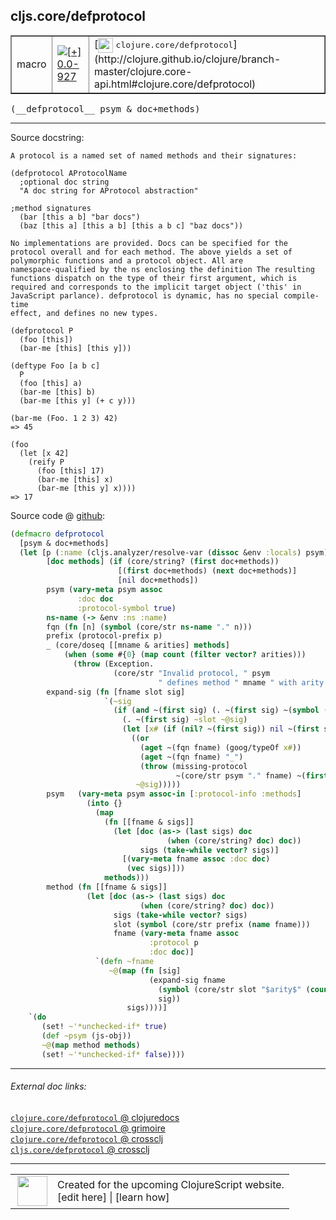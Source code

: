 ## cljs.core/defprotocol



 <table border="1">
<tr>
<td>macro</td>
<td><a href="https://github.com/cljsinfo/cljs-api-docs/tree/0.0-927"><img valign="middle" alt="[+] 0.0-927" title="Added in 0.0-927" src="https://img.shields.io/badge/+-0.0--927-lightgrey.svg"></a> </td>
<td>
[<img height="24px" valign="middle" src="http://i.imgur.com/1GjPKvB.png"> <samp>clojure.core/defprotocol</samp>](http://clojure.github.io/clojure/branch-master/clojure.core-api.html#clojure.core/defprotocol)
</td>
</tr>
</table>


 <samp>
(__defprotocol__ psym & doc+methods)<br>
</samp>

---





Source docstring:

```
A protocol is a named set of named methods and their signatures:

(defprotocol AProtocolName
  ;optional doc string
  "A doc string for AProtocol abstraction"

;method signatures
  (bar [this a b] "bar docs")
  (baz [this a] [this a b] [this a b c] "baz docs"))

No implementations are provided. Docs can be specified for the
protocol overall and for each method. The above yields a set of
polymorphic functions and a protocol object. All are
namespace-qualified by the ns enclosing the definition The resulting
functions dispatch on the type of their first argument, which is
required and corresponds to the implicit target object ('this' in
JavaScript parlance). defprotocol is dynamic, has no special compile-time
effect, and defines no new types.

(defprotocol P
  (foo [this])
  (bar-me [this] [this y]))

(deftype Foo [a b c]
  P
  (foo [this] a)
  (bar-me [this] b)
  (bar-me [this y] (+ c y)))

(bar-me (Foo. 1 2 3) 42)
=> 45

(foo
  (let [x 42]
    (reify P
      (foo [this] 17)
      (bar-me [this] x)
      (bar-me [this y] x))))
=> 17
```


Source code @ [github](https://github.com/clojure/clojurescript/blob/r3308/src/main/clojure/cljs/core.clj#L1250-L1345):

```clj
(defmacro defprotocol
  [psym & doc+methods]
  (let [p (:name (cljs.analyzer/resolve-var (dissoc &env :locals) psym))
        [doc methods] (if (core/string? (first doc+methods))
                        [(first doc+methods) (next doc+methods)]
                        [nil doc+methods])
        psym (vary-meta psym assoc
               :doc doc
               :protocol-symbol true)
        ns-name (-> &env :ns :name)
        fqn (fn [n] (symbol (core/str ns-name "." n)))
        prefix (protocol-prefix p)
        _ (core/doseq [[mname & arities] methods]
            (when (some #{0} (map count (filter vector? arities)))
              (throw (Exception.
                       (core/str "Invalid protocol, " psym
                                 " defines method " mname " with arity 0")))))
        expand-sig (fn [fname slot sig]
                     `(~sig
                       (if (and ~(first sig) (. ~(first sig) ~(symbol (core/str "-" slot)))) ;; Property access needed here.
                         (. ~(first sig) ~slot ~@sig)
                         (let [x# (if (nil? ~(first sig)) nil ~(first sig))]
                           ((or
                             (aget ~(fqn fname) (goog/typeOf x#))
                             (aget ~(fqn fname) "_")
                             (throw (missing-protocol
                                     ~(core/str psym "." fname) ~(first sig))))
                            ~@sig)))))
        psym   (vary-meta psym assoc-in [:protocol-info :methods]
                 (into {}
                   (map
                     (fn [[fname & sigs]]
                       (let [doc (as-> (last sigs) doc
                                   (when (core/string? doc) doc))
                             sigs (take-while vector? sigs)]
                         [(vary-meta fname assoc :doc doc)
                          (vec sigs)]))
                     methods)))
        method (fn [[fname & sigs]]
                 (let [doc (as-> (last sigs) doc
                             (when (core/string? doc) doc))
                       sigs (take-while vector? sigs)
                       slot (symbol (core/str prefix (name fname)))
                       fname (vary-meta fname assoc
                               :protocol p
                               :doc doc)]
                   `(defn ~fname
                      ~@(map (fn [sig]
                               (expand-sig fname
                                 (symbol (core/str slot "$arity$" (count sig)))
                                 sig))
                          sigs))))]
    `(do
       (set! ~'*unchecked-if* true)
       (def ~psym (js-obj))
       ~@(map method methods)
       (set! ~'*unchecked-if* false))))
```

<!--
Repo - tag - source tree - lines:

 <pre>
clojurescript @ r3308
└── src
    └── main
        └── clojure
            └── cljs
                └── <ins>[core.clj:1250-1345](https://github.com/clojure/clojurescript/blob/r3308/src/main/clojure/cljs/core.clj#L1250-L1345)</ins>
</pre>

-->

---



###### External doc links:

[`clojure.core/defprotocol` @ clojuredocs](http://clojuredocs.org/clojure.core/defprotocol)<br>
[`clojure.core/defprotocol` @ grimoire](http://conj.io/store/v1/org.clojure/clojure/1.7.0-beta3/clj/clojure.core/defprotocol/)<br>
[`clojure.core/defprotocol` @ crossclj](http://crossclj.info/fun/clojure.core/defprotocol.html)<br>
[`cljs.core/defprotocol` @ crossclj](http://crossclj.info/fun/cljs.core/defprotocol.html)<br>

---

 <table>
<tr><td>
<img valign="middle" align="right" width="48px" src="http://i.imgur.com/Hi20huC.png">
</td><td>
Created for the upcoming ClojureScript website.<br>
[edit here] | [learn how]
</td></tr></table>

[edit here]:https://github.com/cljsinfo/cljs-api-docs/blob/master/cljsdoc/cljs.core/defprotocol.cljsdoc
[learn how]:https://github.com/cljsinfo/cljs-api-docs/wiki/cljsdoc-files

<!--

This information was too distracting to show to readers, but I'll leave it
commented here since it is helpful to:

- pretty-print the data used to generate this document
- and show how to retrieve that data



The API data for this symbol:

```clj
{:ns "cljs.core",
 :name "defprotocol",
 :signature ["[psym & doc+methods]"],
 :history [["+" "0.0-927"]],
 :type "macro",
 :full-name-encode "cljs.core/defprotocol",
 :source {:code "(defmacro defprotocol\n  [psym & doc+methods]\n  (let [p (:name (cljs.analyzer/resolve-var (dissoc &env :locals) psym))\n        [doc methods] (if (core/string? (first doc+methods))\n                        [(first doc+methods) (next doc+methods)]\n                        [nil doc+methods])\n        psym (vary-meta psym assoc\n               :doc doc\n               :protocol-symbol true)\n        ns-name (-> &env :ns :name)\n        fqn (fn [n] (symbol (core/str ns-name \".\" n)))\n        prefix (protocol-prefix p)\n        _ (core/doseq [[mname & arities] methods]\n            (when (some #{0} (map count (filter vector? arities)))\n              (throw (Exception.\n                       (core/str \"Invalid protocol, \" psym\n                                 \" defines method \" mname \" with arity 0\")))))\n        expand-sig (fn [fname slot sig]\n                     `(~sig\n                       (if (and ~(first sig) (. ~(first sig) ~(symbol (core/str \"-\" slot)))) ;; Property access needed here.\n                         (. ~(first sig) ~slot ~@sig)\n                         (let [x# (if (nil? ~(first sig)) nil ~(first sig))]\n                           ((or\n                             (aget ~(fqn fname) (goog/typeOf x#))\n                             (aget ~(fqn fname) \"_\")\n                             (throw (missing-protocol\n                                     ~(core/str psym \".\" fname) ~(first sig))))\n                            ~@sig)))))\n        psym   (vary-meta psym assoc-in [:protocol-info :methods]\n                 (into {}\n                   (map\n                     (fn [[fname & sigs]]\n                       (let [doc (as-> (last sigs) doc\n                                   (when (core/string? doc) doc))\n                             sigs (take-while vector? sigs)]\n                         [(vary-meta fname assoc :doc doc)\n                          (vec sigs)]))\n                     methods)))\n        method (fn [[fname & sigs]]\n                 (let [doc (as-> (last sigs) doc\n                             (when (core/string? doc) doc))\n                       sigs (take-while vector? sigs)\n                       slot (symbol (core/str prefix (name fname)))\n                       fname (vary-meta fname assoc\n                               :protocol p\n                               :doc doc)]\n                   `(defn ~fname\n                      ~@(map (fn [sig]\n                               (expand-sig fname\n                                 (symbol (core/str slot \"$arity$\" (count sig)))\n                                 sig))\n                          sigs))))]\n    `(do\n       (set! ~'*unchecked-if* true)\n       (def ~psym (js-obj))\n       ~@(map method methods)\n       (set! ~'*unchecked-if* false))))",
          :title "Source code",
          :repo "clojurescript",
          :tag "r3308",
          :filename "src/main/clojure/cljs/core.clj",
          :lines [1250 1345]},
 :full-name "cljs.core/defprotocol",
 :clj-symbol "clojure.core/defprotocol",
 :docstring "A protocol is a named set of named methods and their signatures:\n\n(defprotocol AProtocolName\n  ;optional doc string\n  \"A doc string for AProtocol abstraction\"\n\n;method signatures\n  (bar [this a b] \"bar docs\")\n  (baz [this a] [this a b] [this a b c] \"baz docs\"))\n\nNo implementations are provided. Docs can be specified for the\nprotocol overall and for each method. The above yields a set of\npolymorphic functions and a protocol object. All are\nnamespace-qualified by the ns enclosing the definition The resulting\nfunctions dispatch on the type of their first argument, which is\nrequired and corresponds to the implicit target object ('this' in\nJavaScript parlance). defprotocol is dynamic, has no special compile-time\neffect, and defines no new types.\n\n(defprotocol P\n  (foo [this])\n  (bar-me [this] [this y]))\n\n(deftype Foo [a b c]\n  P\n  (foo [this] a)\n  (bar-me [this] b)\n  (bar-me [this y] (+ c y)))\n\n(bar-me (Foo. 1 2 3) 42)\n=> 45\n\n(foo\n  (let [x 42]\n    (reify P\n      (foo [this] 17)\n      (bar-me [this] x)\n      (bar-me [this y] x))))\n=> 17"}

```

Retrieve the API data for this symbol:

```clj
;; from Clojure REPL
(require '[clojure.edn :as edn])
(-> (slurp "https://raw.githubusercontent.com/cljsinfo/cljs-api-docs/catalog/cljs-api.edn")
    (edn/read-string)
    (get-in [:symbols "cljs.core/defprotocol"]))
```

-->
